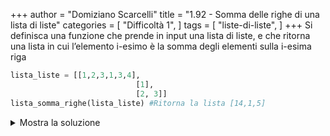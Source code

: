 +++
author = "Domiziano Scarcelli"
title = "1.92 - Somma delle righe di una lista di liste"
categories = [
    "Difficoltà 1",
]
tags = [
    "liste-di-liste",
]
+++
Si definisca una funzione che prende in input una lista di liste, e che ritorna una lista in cui l’elemento i-esimo è la somma degli elementi sulla i-esima riga

```python
lista_liste = [[1,2,3,1,3,4],
							[1],
							[2, 3]]
lista_somma_righe(lista_liste) #Ritorna la lista [14,1,5]
```

<details>
<summary>Mostra la soluzione</summary>
> TODO: Da inserire

</details>
